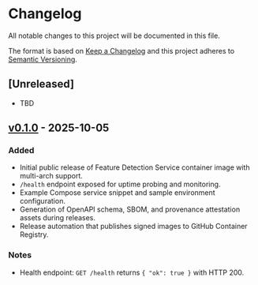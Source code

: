 # Changelog

All notable changes to this project will be documented in this file.

The format is based on [Keep a Changelog](https://keepachangelog.com/en/1.1.0/) and this project adheres to [Semantic Versioning](https://semver.org/spec/v2.0.0.html).

## [Unreleased]
- TBD

## [v0.1.0] - 2025-10-05
### Added
- Initial public release of Feature Detection Service container image with multi-arch support.
- `/health` endpoint exposed for uptime probing and monitoring.
- Example Compose service snippet and sample environment configuration.
- Generation of OpenAPI schema, SBOM, and provenance attestation assets during releases.
- Release automation that publishes signed images to GitHub Container Registry.

### Notes
- Health endpoint: `GET /health` returns `{ "ok": true }` with HTTP 200.

[v0.1.0]: https://github.com/VitalyVorobyev/image_store_service/releases/tag/v0.1.0
